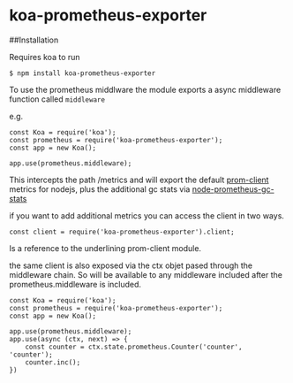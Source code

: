 # koa-prometheus-exporter


##Installation

Requires koa to run

```
$ npm install koa-prometheus-exporter
```

To use the prometheus middlware the module exports a async middleware function called `middleware`

e.g.

```
const Koa = require('koa');
const prometheus = require('koa-prometheus-exporter');
const app = new Koa();

app.use(prometheus.middleware);
```

This intercepts the path /metrics and will export the default [prom-client](https://github.com/siimon/prom-client) metrics for nodejs, plus the additional gc stats via [node-prometheus-gc-stats](https://github.com/SimenB/node-prometheus-gc-stats)

if you want to add additional metrics you can access the client in two ways.

```const client = require('koa-prometheus-exporter').client;```

Is a reference to the underlining prom-client module.

the same client is also exposed via the ctx objet pased through the middleware chain. So will be available to any middleware included after the prometheus.middleware is included.

```
const Koa = require('koa');
const prometheus = require('koa-prometheus-exporter');
const app = new Koa();

app.use(prometheus.middleware);
app.use(async (ctx, next) => {
	const counter = ctx.state.prometheus.Counter('counter', 'counter');
	counter.inc();
})
```


